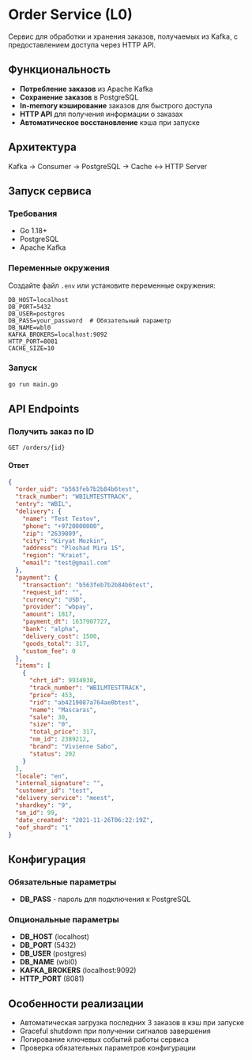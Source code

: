 # Order Service (L0)

Сервис для обработки и хранения заказов, получаемых из Kafka, с предоставлением доступа через HTTP API.

## Функциональность

- **Потребление заказов** из Apache Kafka
- **Сохранение заказов** в PostgreSQL
- **In-memory кэширование** заказов для быстрого доступа
- **HTTP API** для получения информации о заказах
- **Автоматическое восстановление** кэша при запуске

## Архитектура
Kafka → Consumer → PostgreSQL → Cache ↔ HTTP Server

## Запуск сервиса

### Требования

- Go 1.18+
- PostgreSQL
- Apache Kafka

### Переменные окружения

Создайте файл `.env` или установите переменные окружения:

```env
DB_HOST=localhost
DB_PORT=5432
DB_USER=postgres
DB_PASS=your_password  # Обязательный параметр
DB_NAME=wbl0
KAFKA_BROKERS=localhost:9092
HTTP_PORT=8081
CACHE_SIZE=10
```

### Запуск
```bash
go run main.go
```

## API Endpoints

### Получить заказ по ID

```text
GET /orders/{id}
```

#### Ответ

```json
{
  "order_uid": "b563feb7b2b84b6test",
  "track_number": "WBILMTESTTRACK",
  "entry": "WBIL",
  "delivery": {
    "name": "Test Testov",
    "phone": "+9720000000",
    "zip": "2639809",
    "city": "Kiryat Mozkin",
    "address": "Ploshad Mira 15",
    "region": "Kraiot",
    "email": "test@gmail.com"
  },
  "payment": {
    "transaction": "b563feb7b2b84b6test",
    "request_id": "",
    "currency": "USD",
    "provider": "wbpay",
    "amount": 1817,
    "payment_dt": 1637907727,
    "bank": "alpha",
    "delivery_cost": 1500,
    "goods_total": 317,
    "custom_fee": 0
  },
  "items": [
    {
      "chrt_id": 9934930,
      "track_number": "WBILMTESTTRACK",
      "price": 453,
      "rid": "ab4219087a764ae0btest",
      "name": "Mascaras",
      "sale": 30,
      "size": "0",
      "total_price": 317,
      "nm_id": 2389212,
      "brand": "Vivienne Sabo",
      "status": 202
    }
  ],
  "locale": "en",
  "internal_signature": "",
  "customer_id": "test",
  "delivery_service": "meest",
  "shardkey": "9",
  "sm_id": 99,
  "date_created": "2021-11-26T06:22:19Z",
  "oof_shard": "1"
}
```

## Конфигурация

### Обязательные параметры

- **DB_PASS** - пароль для подключения к PostgreSQL

### Опциональные параметры

- **DB_HOST** (localhost)
- **DB_PORT** (5432)
- **DB_USER** (postgres)
- **DB_NAME** (wbl0)
- **KAFKA_BROKERS** (localhost:9092)
- **HTTP_PORT** (8081)

## Особенности реализации

- Автоматическая загрузка последних 3 заказов в кэш при запуске
- Graceful shutdown при получении сигналов завершения
- Логирование ключевых событий работы сервиса
- Проверка обязательных параметров конфигурации